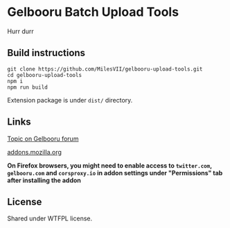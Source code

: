 # Gelbooru Batch Upload Tools
Hurr durr

## Build instructions
```
git clone https://github.com/MilesVII/gelbooru-upload-tools.git
cd gelbooru-upload-tools
npm i
npm run build
```

Extension package is under `dist/` directory.

## Links
[Topic on Gelbooru forum](https://gelbooru.com/index.php?page=forum&s=view&id=6695&pid=0)

[addons.mozilla.org](https://addons.mozilla.org/en-US/firefox/addon/gelbooru-batch-upload-tools/)

**On Firefox browsers, you might need to enable access to `twitter.com`, `gelbooru.com` and `corsproxy.io` in addon settings under "Permissions" tab after installing the addon**

## License
Shared under WTFPL license.
